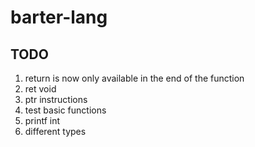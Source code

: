 # barter-lang

## TODO
1. return is now only available in the end of the function
2. ret void
3. ptr instructions 
4. test basic functions
5. printf int
6. different types